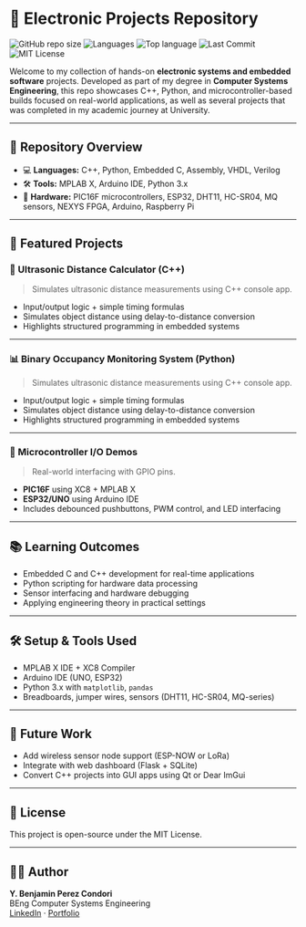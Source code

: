 # 🔧 Electronic Projects Repository

![GitHub repo size](https://img.shields.io/github/repo-size/YBenjaminPCondori/Electronic-Projects)
![Languages](https://img.shields.io/github/languages/count/YBenjaminPCondori/Electronic-Projects)
![Top language](https://img.shields.io/github/languages/top/yBenjaminPCondori/Electronic-Projects)
![Last Commit](https://img.shields.io/github/last-commit/BenjaminPCondori/Electronic-Projects)
![MIT License](https://img.shields.io/badge/license-MIT-green)

Welcome to my collection of hands-on **electronic systems and embedded software** projects. Developed as part of my degree in **Computer Systems Engineering**, this repo showcases C++, Python, and microcontroller-based builds focused on real-world applications, as well as several projects that was completed in my academic journey at University.

---

## 📂 Repository Overview

- 💻 **Languages:** C++, Python, Embedded C, Assembly, VHDL, Verilog
- 🛠️ **Tools:** MPLAB X, Arduino IDE, Python 3.x
- 🔌 **Hardware:** PIC16F microcontrollers, ESP32, DHT11, HC-SR04, MQ sensors, NEXYS FPGA, Arduino, Raspberry Pi

---

## 🚀 Featured Projects

### 🧮 Ultrasonic Distance Calculator (C++)
> Simulates ultrasonic distance measurements using C++ console app.

- Input/output logic + simple timing formulas
- Simulates object distance using delay-to-distance conversion
- Highlights structured programming in embedded systems

---

### 📊 Binary Occupancy Monitoring System (Python)
> Simulates ultrasonic distance measurements using C++ console app.

- Input/output logic + simple timing formulas
- Simulates object distance using delay-to-distance conversion
- Highlights structured programming in embedded systems

---

### 🔌 Microcontroller I/O Demos
> Real-world interfacing with GPIO pins.

- **PIC16F** using XC8 + MPLAB X
- **ESP32/UNO** using Arduino IDE
- Includes debounced pushbuttons, PWM control, and LED interfacing

---

## 📚 Learning Outcomes

- Embedded C and C++ development for real-time applications
- Python scripting for hardware data processing
- Sensor interfacing and hardware debugging
- Applying engineering theory in practical settings

---

## 🛠️ Setup & Tools Used

- MPLAB X IDE + XC8 Compiler
- Arduino IDE (UNO, ESP32)
- Python 3.x with `matplotlib`, `pandas`
- Breadboards, jumper wires, sensors (DHT11, HC-SR04, MQ-series)

---

## 🧠 Future Work

- Add wireless sensor node support (ESP-NOW or LoRa)
- Integrate with web dashboard (Flask + SQLite)
- Convert C++ projects into GUI apps using Qt or Dear ImGui

---

## 📜 License

This project is open-source under the MIT License.

---

## 🙋‍♂️ Author

**Y. Benjamin Perez Condori**  
BEng Computer Systems Engineering  
[LinkedIn](https://www.linkedin.com/in/ybenjaminpc) · [Portfolio](https://ybenpc.com)


